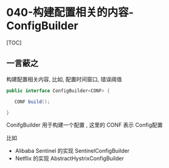# 040-构建配置相关的内容-ConfigBuilder

[TOC]

## 一言蔽之

构建配置相关内容, 比如, 配置时间窗口, 错误阈值

```java
public interface ConfigBuilder<CONF> {

   CONF build();

}
```

ConifgBuilder 用于构建一个配置 , 这里的 CONF 表示 Config配置

比如

- Alibaba Sentinel 的实现 SentinelConfigBuilder
- Netflix 的实现 AbstractHystrixConfigBuilder


